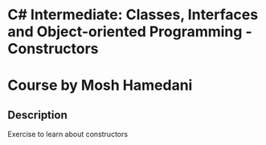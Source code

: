 # C# Intermediate: Classes, Interfaces and Object-oriented Programming - Constructors
# Course by Mosh Hamedani

## Description

Exercise to learn about constructors